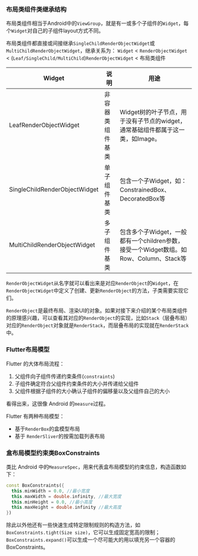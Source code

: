 ### 布局类组件类继承结构

布局类组件相当于Android中的`ViewGroup`，就是有一或多个子组件的`Widget`，每个`Widget`对自己的子组件layout方式不同。

布局类组件都直接或间接继承`SingleChildRenderObjectWidget`或`MultiChildRenderObjectWidget`，继承关系为： `Widget` < `RenderObjectWidget` < (`Leaf/SingleChild/MultiChild`)`RenderObjectWidget` < 布局类组件

| Widget                        | 说明             | 用途                                                         |
| ----------------------------- | ---------------- | ------------------------------------------------------------ |
| LeafRenderObjectWidget        | 非容器类组件基类 | Widget树的叶子节点，用于没有子节点的widget，通常基础组件都属于这一类，如Image。 |
| SingleChildRenderObjectWidget | 单子组件基类     | 包含一个子Widget，如：ConstrainedBox、DecoratedBox等         |
| MultiChildRenderObjectWidget  | 多子组件基类     | 包含多个子Widget，一般都有一个children参数，接受一个Widget数组。如Row、Column、Stack等 |

`RenderObjectWidget`从名字就可以看出来是对应`RenderObject`的`Widget`，在`RenderObjectWidget`中定义了创建、更新`RenderObject`的方法，子类需要实现它们。

`RenderObject`是最终布局、渲染UI的对象。如果对接下来介绍的某个布局类组件的原理感兴趣，可以查看其对应的`RenderObject`的实现，比如`Stack`（层叠布局）对应的`RenderObject`对象就是`RenderStack`，而层叠布局的实现就在`RenderStack`中。

### Flutter布局模型

Flutter 的大体布局流程：

1. 父组件向子组件传递约束条件(`constraints`)
2. 子组件确定符合父组件约束条件的大小并传递给父组件
3. 父组件根据子组件的大小确认子组件的偏移量以及父组件自己的大小

看得出来，这很像 Android 的`measure`过程。

Flutter 有两种布局模型：

- 基于`RenderBox`的盒模型布局
- 基于 `RenderSliver`的按需加载列表布局

### 盒布局模型约束类BoxConstraints

类比 Android 中的`MeasureSpec`，用来代表盒布局模型的约束信息，构造函数如下：

```dart
const BoxConstraints({
  this.minWidth = 0.0, //最小宽度
  this.maxWidth = double.infinity, //最大宽度
  this.minHeight = 0.0, //最小高度
  this.maxHeight = double.infinity //最大高度
})
```

除此以外他还有一些快速生成特定限制规则的构造方法，如`BoxConstraints.tight(Size size)`，它可以生成固定宽高的限制；`BoxConstraints.expand()`可以生成一个尽可能大的用以填充另一个容器的BoxConstraints。
